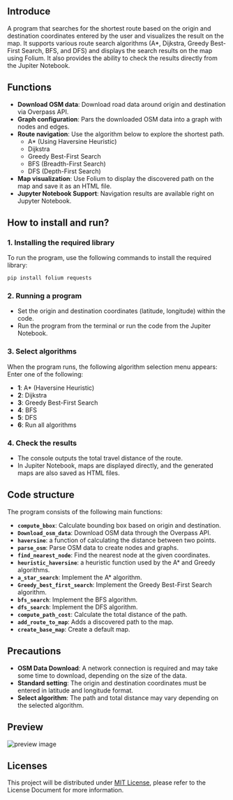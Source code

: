 ## Introduce
A program that searches for the shortest route based on the origin and destination coordinates entered by the user and visualizes the result on the map. It supports various route search algorithms (A*, Dijkstra, Greedy Best-First Search, BFS, and DFS) and displays the search results on the map using Folium. It also provides the ability to check the results directly from the Jupiter Notebook.

## Functions
- **Download OSM data**: Download road data around origin and destination via Overpass API.
- **Graph configuration**: Pars the downloaded OSM data into a graph with nodes and edges.
- **Route navigation**: Use the algorithm below to explore the shortest path.
  - A* (Using Haversine Heuristic)
  - Dijkstra
  - Greedy Best-First Search
  - BFS (Breadth-First Search)
  - DFS (Depth-First Search)
- **Map visualization**: Use Folium to display the discovered path on the map and save it as an HTML file.
- **Jupyter Notebook Support**: Navigation results are available right on Jupyter Notebook.

## How to install and run?
### 1. Installing the required library
To run the program, use the following commands to install the required library:
```bash
pip install folium requests
```

### 2. Running a program
- Set the origin and destination coordinates (latitude, longitude) within the code.
- Run the program from the terminal or run the code from the Jupiter Notebook.

### 3. Select algorithms
When the program runs, the following algorithm selection menu appears: Enter one of the following:
- **1**: A* (Haversine Heuristic)
- **2**: Dijkstra
- **3**: Greedy Best-First Search
- **4**: BFS
- **5**: DFS
- **6**: Run all algorithms

### 4. Check the results
- The console outputs the total travel distance of the route.
- In Jupiter Notebook, maps are displayed directly, and the generated maps are also saved as HTML files.

## Code structure
The program consists of the following main functions:
- **`compute_bbox`**: Calculate bounding box based on origin and destination.
- **`Download_osm_data`**: Download OSM data through the Overpass API.
- **`haversine`**: a function of calculating the distance between two points.
- **`parse_osm`**: Parse OSM data to create nodes and graphs.
- **`find_nearest_node`**: Find the nearest node at the given coordinates.
- **`heuristic_haversine`**: a heuristic function used by the A* and Greedy algorithms.
- **`a_star_search`**: Implement the A* algorithm.
- **`Greedy_best_first_search`**: Implement the Greedy Best-First Search algorithm.
- **`bfs_search`**: Implement the BFS algorithm.
- **`dfs_search`**: Implement the DFS algorithm.
- **`compute_path_cost`**: Calculate the total distance of the path.
- **`add_route_to_map`**: Adds a discovered path to the map.
- **`create_base_map`**: Create a default map.

## Precautions
- **OSM Data Download**: A network connection is required and may take some time to download, depending on the size of the data.
- **Standard setting**: The origin and destination coordinates must be entered in latitude and longitude format.
- **Select algorithm**: The path and total distance may vary depending on the selected algorithm.

## Preview
![preview image](imgs/preview1.png)

## Licenses
This project will be distributed under [MIT License](./LICENSE), please refer to the License Document for more information.